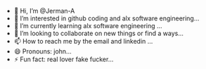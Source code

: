 - 👋 Hi, I’m @Jerman-A
- 👀 I’m interested in github coding and alx software engineering...
- 🌱 I’m currently learning alx software engineering ...
- 💞️ I’m looking to collaborate on new things or find a ways...
- 📫 How to reach me by the email and linkedin  ...
- 😄 Pronouns: john...
- ⚡ Fun fact: real lover fake fucker...

<!---
Jerman-A/Jerman-A is a ✨ special ✨ repository because its `README.md` (this file) appears on your GitHub profile.
You can click the Preview link to take a look at your changes.
--->

